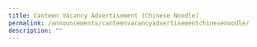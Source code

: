 ```yaml
---
title: Canteen Vacancy Advertisement (Chinese Noodle)
permalink: /announcements/canteenvacancyadvertisementchinesenoodle/
description: ""
---
```

